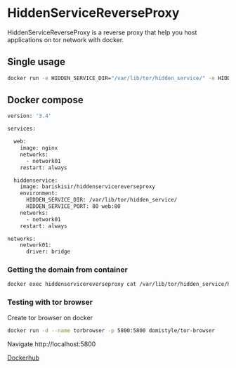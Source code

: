 # HiddenServiceReverseProxy
HiddenServiceReverseProxy is a reverse proxy that help you host applications on tor network with docker.

## Single usage
```sh
docker run -e HIDDEN_SERVICE_DIR="/var/lib/tor/hidden_service/" -e HIDDEN_SERVICE_PORT="80 192.168.1.10:80" --name hiddenservicereverseproxy bariskisir/hiddenservicereverseproxy
```

## Docker compose
```sh
version: '3.4'

services:

  web:
    image: nginx
    networks: 
      - network01
    restart: always

  hiddenservice:
    image: bariskisir/hiddenservicereverseproxy
    environment: 
      HIDDEN_SERVICE_DIR: /var/lib/tor/hidden_service/
      HIDDEN_SERVICE_PORT: 80 web:80
    networks: 
      - network01
    restart: always

networks:
    network01:
      driver: bridge
```

### Getting the domain from container
```sh
docker exec hiddenservicereverseproxy cat /var/lib/tor/hidden_service/hostname
```

### Testing with tor browser
Create tor browser on docker
```sh
docker run -d --name torbrowser -p 5800:5800 domistyle/tor-browser
```
Navigate http://localhost:5800

[Dockerhub](https://hub.docker.com/r/bariskisir/hiddenservicereverseproxy)
